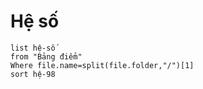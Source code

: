 # Hệ số
```dataview
list hệ-số
from "Bảng điểm"
Where file.name=split(file.folder,"/")[1] 
sort hệ-98
